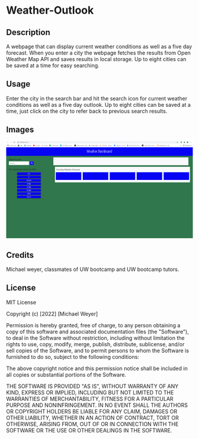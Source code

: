 # Weather-Outlook

## Description
A webpage that can display current weather conditions as well as a five day forecast.  When you enter a city the webpage fetches the results from Open Weather Map API and saves results in local storage.  Up to eight cities can be saved at a time for easy searching.  

## Usage
Enter the city in the search bar and hit the search icon for current weather conditions as well as a five day outlook.  Up to eight cities can be saved at a time, just click on the city to refer back to previous search results.

## Images
![Alt text](https://github.com/mweyer/weather-outlook/blob/main/Images/homepage-ss.png)



## Credits
Michael weyer, classmates of UW bootcamp and UW bootcamp tutors.

## License
MIT License

Copyright (c) [2022] [Michael Weyer]

Permission is hereby granted, free of charge, to any person obtaining a copy
of this software and associated documentation files (the "Software"), to deal
in the Software without restriction, including without limitation the rights
to use, copy, modify, merge, publish, distribute, sublicense, and/or sell
copies of the Software, and to permit persons to whom the Software is
furnished to do so, subject to the following conditions:

The above copyright notice and this permission notice shall be included in all
copies or substantial portions of the Software.

THE SOFTWARE IS PROVIDED "AS IS", WITHOUT WARRANTY OF ANY KIND, EXPRESS OR
IMPLIED, INCLUDING BUT NOT LIMITED TO THE WARRANTIES OF MERCHANTABILITY,
FITNESS FOR A PARTICULAR PURPOSE AND NONINFRINGEMENT. IN NO EVENT SHALL THE
AUTHORS OR COPYRIGHT HOLDERS BE LIABLE FOR ANY CLAIM, DAMAGES OR OTHER
LIABILITY, WHETHER IN AN ACTION OF CONTRACT, TORT OR OTHERWISE, ARISING FROM,
OUT OF OR IN CONNECTION WITH THE SOFTWARE OR THE USE OR OTHER DEALINGS IN THE
SOFTWARE.
